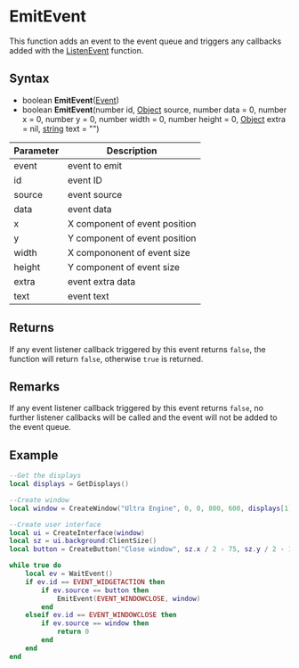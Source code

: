 # EmitEvent

This function adds an event to the event queue and triggers any callbacks added with the [ListenEvent](ListenEvent.md) function.

## Syntax

- boolean **EmitEvent**([Event](Event.md))
- boolean **EmitEvent**(number id, [Object](Object.md) source, number data = 0, number x = 0, number y = 0, number width = 0, number height = 0, [Object](Object.md) extra = nil, [string](https://www.lua.org/manual/5.4/manual.html#6.4) text = "")

| Parameter | Description |
| --- | --- |
| event | event to emit |
| id | event ID |
| source | event source |
| data | event data |
| x | X component of event position |
| y | Y component of event position |
| width | X compononent of event size | 
| height | Y component of event size |
| extra | event extra data |
| text | event text |

## Returns

If any event listener callback triggered by this event returns `false`, the function will return `false`, otherwise `true` is returned.

## Remarks

If any event listener callback triggered by this event returns `false`, no further listener callbacks will be called and the event will not be added to the event queue.

## Example

```lua
--Get the displays
local displays = GetDisplays()

--Create window
local window = CreateWindow("Ultra Engine", 0, 0, 800, 600, displays[1])

--Create user interface
local ui = CreateInterface(window)
local sz = ui.background:ClientSize()
local button = CreateButton("Close window", sz.x / 2 - 75, sz.y / 2 - 15, 150, 30, ui.background)

while true do
    local ev = WaitEvent()
    if ev.id == EVENT_WIDGETACTION then
        if ev.source == button then
            EmitEvent(EVENT_WINDOWCLOSE, window)
        end
    elseif ev.id == EVENT_WINDOWCLOSE then
        if ev.source == window then
            return 0
        end
    end
end
```
